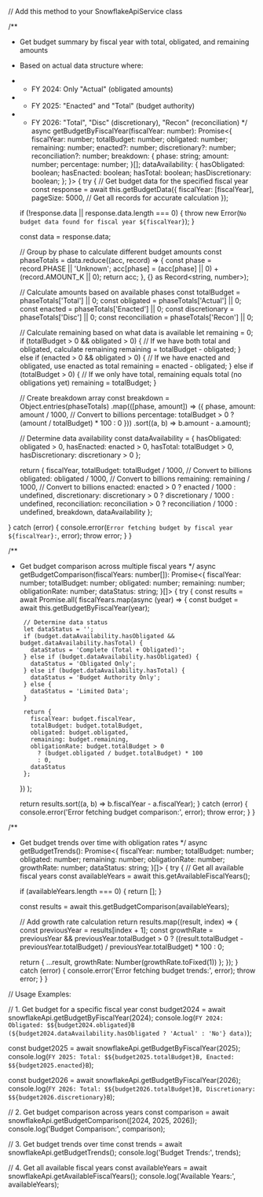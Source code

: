 // Add this method to your SnowflakeApiService class

/**
 * Get budget summary by fiscal year with total, obligated, and remaining amounts
 * Based on actual data structure where:
 * - FY 2024: Only "Actual" (obligated amounts)
 * - FY 2025: "Enacted" and "Total" (budget authority)
 * - FY 2026: "Total", "Disc" (discretionary), "Recon" (reconciliation)
 */
async getBudgetByFiscalYear(fiscalYear: number): Promise<{
  fiscalYear: number;
  totalBudget: number;
  obligated: number;
  remaining: number;
  enacted?: number;
  discretionary?: number;
  reconciliation?: number;
  breakdown: {
    phase: string;
    amount: number;
    percentage: number;
  }[];
  dataAvailability: {
    hasObligated: boolean;
    hasEnacted: boolean;
    hasTotal: boolean;
    hasDiscretionary: boolean;
  };
}> {
  try {
    // Get budget data for the specified fiscal year
    const response = await this.getBudgetData({
      fiscalYear: [fiscalYear],
      pageSize: 5000, // Get all records for accurate calculation
    });

    if (!response.data || response.data.length === 0) {
      throw new Error(`No budget data found for fiscal year ${fiscalYear}`);
    }

    const data = response.data;

    // Group by phase to calculate different budget amounts
    const phaseTotals = data.reduce((acc, record) => {
      const phase = record.PHASE || 'Unknown';
      acc[phase] = (acc[phase] || 0) + (record.AMOUNT_K || 0);
      return acc;
    }, {} as Record<string, number>);

    // Calculate amounts based on available phases
    const totalBudget = phaseTotals['Total'] || 0;
    const obligated = phaseTotals['Actual'] || 0;
    const enacted = phaseTotals['Enacted'] || 0;
    const discretionary = phaseTotals['Disc'] || 0;
    const reconciliation = phaseTotals['Recon'] || 0;
    
    // Calculate remaining based on what data is available
    let remaining = 0;
    if (totalBudget > 0 && obligated > 0) {
      // If we have both total and obligated, calculate remaining
      remaining = totalBudget - obligated;
    } else if (enacted > 0 && obligated > 0) {
      // If we have enacted and obligated, use enacted as total
      remaining = enacted - obligated;
    } else if (totalBudget > 0) {
      // If we only have total, remaining equals total (no obligations yet)
      remaining = totalBudget;
    }

    // Create breakdown array
    const breakdown = Object.entries(phaseTotals)
      .map(([phase, amount]) => ({
        phase,
        amount: amount / 1000, // Convert to billions
        percentage: totalBudget > 0 ? (amount / totalBudget) * 100 : 0
      }))
      .sort((a, b) => b.amount - a.amount);

    // Determine data availability
    const dataAvailability = {
      hasObligated: obligated > 0,
      hasEnacted: enacted > 0,
      hasTotal: totalBudget > 0,
      hasDiscretionary: discretionary > 0
    };

    return {
      fiscalYear,
      totalBudget: totalBudget / 1000, // Convert to billions
      obligated: obligated / 1000, // Convert to billions
      remaining: remaining / 1000, // Convert to billions
      enacted: enacted > 0 ? enacted / 1000 : undefined,
      discretionary: discretionary > 0 ? discretionary / 1000 : undefined,
      reconciliation: reconciliation > 0 ? reconciliation / 1000 : undefined,
      breakdown,
      dataAvailability
    };

  } catch (error) {
    console.error(`Error fetching budget by fiscal year ${fiscalYear}:`, error);
    throw error;
  }
}

/**
 * Get budget comparison across multiple fiscal years
 */
async getBudgetComparison(fiscalYears: number[]): Promise<{
  fiscalYear: number;
  totalBudget: number;
  obligated: number;
  remaining: number;
  obligationRate: number;
  dataStatus: string;
}[]> {
  try {
    const results = await Promise.all(
      fiscalYears.map(async (year) => {
        const budget = await this.getBudgetByFiscalYear(year);
        
        // Determine data status
        let dataStatus = '';
        if (budget.dataAvailability.hasObligated && budget.dataAvailability.hasTotal) {
          dataStatus = 'Complete (Total + Obligated)';
        } else if (budget.dataAvailability.hasObligated) {
          dataStatus = 'Obligated Only';
        } else if (budget.dataAvailability.hasTotal) {
          dataStatus = 'Budget Authority Only';
        } else {
          dataStatus = 'Limited Data';
        }

        return {
          fiscalYear: budget.fiscalYear,
          totalBudget: budget.totalBudget,
          obligated: budget.obligated,
          remaining: budget.remaining,
          obligationRate: budget.totalBudget > 0 
            ? (budget.obligated / budget.totalBudget) * 100 
            : 0,
          dataStatus
        };
      })
    );

    return results.sort((a, b) => b.fiscalYear - a.fiscalYear);
  } catch (error) {
    console.error('Error fetching budget comparison:', error);
    throw error;
  }
}

/**
 * Get budget trends over time with obligation rates
 */
async getBudgetTrends(): Promise<{
  fiscalYear: number;
  totalBudget: number;
  obligated: number;
  remaining: number;
  obligationRate: number;
  growthRate: number;
  dataStatus: string;
}[]> {
  try {
    // Get all available fiscal years
    const availableYears = await this.getAvailableFiscalYears();
    
    if (availableYears.length === 0) {
      return [];
    }

    const results = await this.getBudgetComparison(availableYears);
    
    // Add growth rate calculation
    return results.map((result, index) => {
      const previousYear = results[index + 1];
      const growthRate = previousYear && previousYear.totalBudget > 0
        ? ((result.totalBudget - previousYear.totalBudget) / previousYear.totalBudget) * 100
        : 0;

      return {
        ...result,
        growthRate: Number(growthRate.toFixed(1))
      };
    });
  } catch (error) {
    console.error('Error fetching budget trends:', error);
    throw error;
  }
}

// Usage Examples:

// 1. Get budget for a specific fiscal year
const budget2024 = await snowflakeApi.getBudgetByFiscalYear(2024);
console.log(`FY 2024: Obligated: $${budget2024.obligated}B (${budget2024.dataAvailability.hasObligated ? 'Actual' : 'No'} data)`);

const budget2025 = await snowflakeApi.getBudgetByFiscalYear(2025);
console.log(`FY 2025: Total: $${budget2025.totalBudget}B, Enacted: $${budget2025.enacted}B`);

const budget2026 = await snowflakeApi.getBudgetByFiscalYear(2026);
console.log(`FY 2026: Total: $${budget2026.totalBudget}B, Discretionary: $${budget2026.discretionary}B`);

// 2. Get budget comparison across years
const comparison = await snowflakeApi.getBudgetComparison([2024, 2025, 2026]);
console.log('Budget Comparison:', comparison);

// 3. Get budget trends over time
const trends = await snowflakeApi.getBudgetTrends();
console.log('Budget Trends:', trends);

// 4. Get all available fiscal years
const availableYears = await snowflakeApi.getAvailableFiscalYears();
console.log('Available Years:', availableYears);
